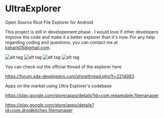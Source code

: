 UltraExplorer
=============

Open Source Root File Explorer for Android

This project is still in developement phase . I would love if other developers improve the code and make it a better
explorer than it's now. For any help regarding coding and questions, you can contact me at kshark05@gmail.com.


![alt tag](http://i.imgur.com/ybKuceV.png)    ![alt tag](http://i.imgur.com/hC2SlBs.png)
![alt tag](http://i.imgur.com/mfl9u40.png)    ![alt tag](http://i.imgur.com/qsyAIUo.png)

You can check out the official thread of the explorer here

https://forum.xda-developers.com/showthread.php?t=2214983

Apps on the market using Ultra Explorer's codebase 

https://play.google.com/store/apps/details?id=com.meamobile.filemanager

https://play.google.com/store/apps/details?id=com.droidkitchen.filemanager


